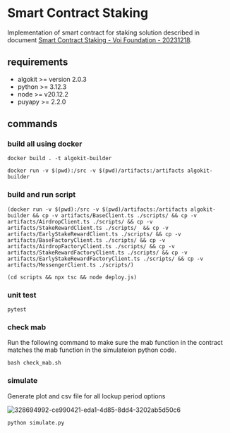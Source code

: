 # Smart Contract Staking

Implementation of smart contract for staking solution described in document [Smart Contract Staking - Voi Foundation - 20231218](https://docs.google.com/document/d/17-Hvqp7ZndS0G2CrJEui_hFIHZksBALYNU7CqKvnyxM/edit#heading=h.rhnx1imq9wmf).

## requirements

- algokit >= version 2.0.3
- python >= 3.12.3
- node >= v20.12.2
- puyapy >= 2.2.0

## commands

### build all using docker

```shell
docker build . -t algokit-builder
```
 
```shell
docker run -v $(pwd):/src -v $(pwd)/artifacts:/artifacts algokit-builder
```

### build and run script
```shell
(docker run -v $(pwd):/src -v $(pwd)/artifacts:/artifacts algokit-builder && cp -v artifacts/BaseClient.ts ./scripts/ && cp -v artifacts/AirdropClient.ts ./scripts/ && cp -v artifacts/StakeRewardClient.ts ./scripts/  && cp -v artifacts/EarlyStakeRewardClient.ts ./scripts/ && cp -v artifacts/BaseFactoryClient.ts ./scripts/ && cp -v artifacts/AirdropFactoryClient.ts ./scripts/ && cp -v artifacts/StakeRewardFactoryClient.ts ./scripts/ && cp -v artifacts/EarlyStakeRewardFactoryClient.ts ./scripts/ && cp -v artifacts/MessengerClient.ts ./scripts/)
```

```
(cd scripts && npx tsc && node deploy.js)
```

### unit test

```shell
pytest
```

### check mab

Run the following command to make sure the mab function in the contract matches the mab function in the simulateion python code.

```shell
bash check_mab.sh
```

### simulate

Generate plot and csv file for all lockup period options

![328694992-ce990421-eda1-4d85-8dd4-3202ab5d50c6](https://github.com/NautilusOSS/smart-contract-staking/assets/23183451/6c6cb3fe-ca44-41e5-882c-522e756ff065)

```
python simulate.py
```

